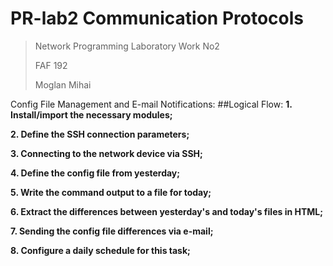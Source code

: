 # PR-lab2 Communication Protocols

> Network Programming Laboratory Work No2
>
> FAF 192
>
> Moglan Mihai


Config File Management and E-mail Notifications:
##Logical Flow:
__1. Install/import the necessary modules;__

__2. Define the SSH connection parameters;__

__3. Connecting to the network device via SSH;__

__4. Define the config file from yesterday;__

__5. Write the command output to a file for today;__

__6. Extract the differences between yesterday's and today's files in HTML;__

__7. Sending the config file differences via e-mail;__

__8. Configure a daily schedule for this task;__

